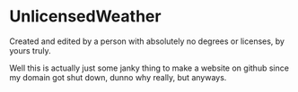 # UnlicensedWeather
Created and edited by a person with absolutely no degrees or licenses, by yours truly.

Well this is actually just some janky thing to make a website on github since my domain got shut down, dunno why really, but anyways.
